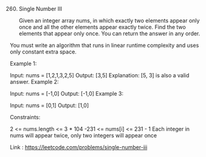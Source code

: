 260. Single Number III

     Given an integer array nums, in which exactly two elements appear only once and all the other elements appear exactly twice. Find the two elements that appear only once. You can return the answer in any order.

You must write an algorithm that runs in linear runtime complexity and uses only constant extra space.



Example 1:

Input: nums = [1,2,1,3,2,5]
Output: [3,5]
Explanation:  [5, 3] is also a valid answer.
Example 2:

Input: nums = [-1,0]
Output: [-1,0]
Example 3:

Input: nums = [0,1]
Output: [1,0]


Constraints:

2 <= nums.length <= 3 * 104
-231 <= nums[i] <= 231 - 1
Each integer in nums will appear twice, only two integers will appear once


Link : https://leetcode.com/problems/single-number-iii